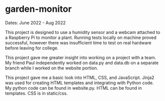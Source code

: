 # garden-monitor

Dates: June 2022 - Aug 2022

This project is designed to use a humidity sensor and a webcam attached to a Raspberry Pi to monitor a plant. Running tests locally on machine proved successful, however there was insufficient time to test on real hardware before leaving for college.

This project gave me greater insight into working on a project with a team. My friend Paul independently worked on data.py and data.db on a separate branch while I worked on the website portion.

This project gave me a basic look into HTML, CSS, and JavaScript. Jinja2 was used for creating HTML templates and integrating with Python code. My python code can be found in website.py. HTML can be found in templates. CSS is in static/css.

